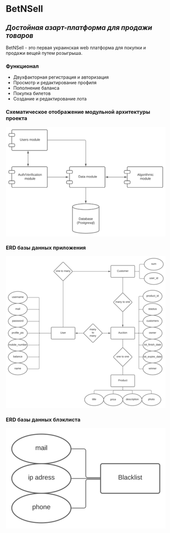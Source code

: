 # BetNSell
## _Достойная азарт-платформа для продажи товаров_

BetNSell - это первая украинская web платформа для покупки и продажи вещей путем розыгрыша.
### Функционал
- Двухфакторная регистрация и авторизация
- Просмотр и редактирование профиля
- Пополнение баланса
- Покупка билетов
- Создание и редактирование лота
### Схематическое отображение модульной архитектуры проекта
<img style="width=400px;height=300px" src="/images/betnsell_architecture_diagram.svg">

### ERD базы данных приложения
<img src="/images/betnsell_database_diagram.svg">

### ERD базы данных блэклиста
<img src="/images/betnsell_blacklist-db.svg">
